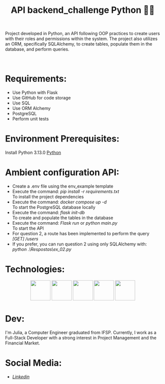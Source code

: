 <h1 align="center"> API backend_challenge Python 👨‍💻</h1>
</br>

Project developed in Python, an API following OOP practices to create users with their roles and permissions within the system. The project also utilizes an ORM, specifically SQLAlchemy, to create tables, populate them in the database, and perform queries.

</br>

# Requirements:

<ul>
  <li>Use Python with Flask</li>
  <li>Use GitHub for code storage</li>
  <li>Use SQL</li>
  <li>Use ORM Alchemy</li>
  <li>PostgreSQL</li>
  <li>Perform unit tests</li>
</ul>

# Environment Prerequisites:

Install Python 3.13.0
<a href="https://www.python.org/downloads/release/python-3130">Python</a>

# Ambient configuration API:
<ul>
<li>Create a .env file using the env_example template</li>
<li>Execute the command: <i>pip install -r requirements.txt
</i><br>
To install the project dependencies</li>
<li>Execute the command: <i>docker compose up -d</i><br> To start the PostgreSQL database locally</li>
<li>Execute the command: <i>flask init-db</i><br> To create and populate the tables in the database</li>
<li>Execute the command: <i>Flask run</i> or <i>python main.py</i><br> To start the API</li>
<li>For question 2, a route has been implemented to perform the query <br><i>[GET] /users</i></li>
<li>If you prefer, you can run question 2 using only SQLAlchemy with: <br><i>python .\Respostas\ex_02.py</i></li>
</ul>

# Technologies:
<p align="center">
<img width="65px" height="65px" src="https://cdn.jsdelivr.net/gh/devicons/devicon@latest/icons/python/python-original-wordmark.svg"/>
<img width="65px" height="65px" src="https://cdn.jsdelivr.net/gh/devicons/devicon@latest/icons/flask/flask-original.svg"/>
<img width="65px" height="65px" src="https://cdn.jsdelivr.net/gh/devicons/devicon@latest/icons/postgresql/postgresql-original-wordmark.svg"/>
<img width="65px" height="65px" src="https://cdn.jsdelivr.net/gh/devicons/devicon@latest/icons/docker/docker-original-wordmark.svg"/>
<img width="65px" height="65px" src="https://cdn.jsdelivr.net/gh/devicons/devicon@latest/icons/sqlalchemy/sqlalchemy-original-wordmark.svg"/>
</p>

# Dev:

I'm Julia, a Computer Engineer graduated from IFSP. Currently, I work as a Full-Stack Developer with a strong interest in Project Management and the Financial Market.

# Social Media:

<ul>
<li><a href="https://www.linkedin.com/in/julia-m-9abba9110/" target="_blank"><i>Linkedin</i></a></li>
</ul>